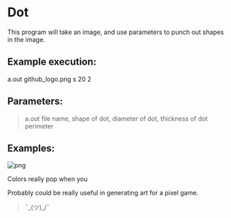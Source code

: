 # Dot
This program will take an image, and use parameters to punch out shapes in the image. 

## Example execution:
a.out github_logo.png s 20 2

## Parameters:
> a.out file name, shape of dot, diameter of dot, thickness of dot perimeter

## Examples:

![png](https://user-images.githubusercontent.com/60923544/159662844-090ccdf0-3e6c-451f-b867-b56c1e52cbbe.png)


Colors really pop when you

Probably could be really useful in generating art for a pixel game.

> ¯\_(ツ)_/¯
